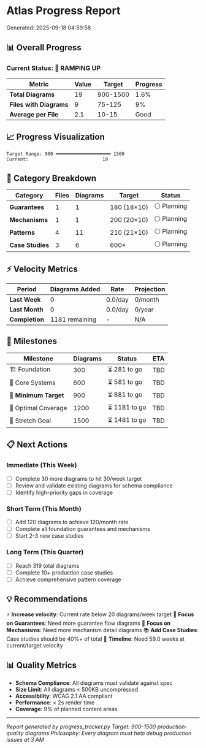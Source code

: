 # Atlas Progress Report
Generated: 2025-09-18 04:59:58

## 📊 Overall Progress

### Current Status: 🚀 RAMPING UP

| Metric | Value | Target | Progress |
|--------|-------|--------|----------|
| **Total Diagrams** | 19 | 900-1500 | 1.6% |
| **Files with Diagrams** | 9 | 75-125 | 9% |
| **Average per File** | 2.1 | 10-15 | Good |

## 📈 Progress Visualization

```
Target Range: 900 ━━━━━━━━━━━━━━━━━━━━ 1500
Current:                           19
```

## 🎯 Category Breakdown

| Category | Files | Diagrams | Target | Status |
|----------|-------|----------|--------|--------|
| **Guarantees** | 1 | 1 | 180 (18×10) | ⚪ Planning |
| **Mechanisms** | 1 | 1 | 200 (20×10) | ⚪ Planning |
| **Patterns** | 4 | 11 | 210 (21×10) | ⚪ Planning |
| **Case Studies** | 3 | 6 | 600+ | ⚪ Planning |

## ⚡ Velocity Metrics

| Period | Diagrams Added | Rate | Projection |
|--------|---------------|------|------------|
| **Last Week** | 0 | 0.0/day | 0/month |
| **Last Month** | 0 | 0.0/day | 0/year |
| **Completion** | 1181 remaining | - | N/A |

## 🎯 Milestones

| Milestone | Diagrams | Status | ETA |
|-----------|----------|--------|-----|
| 🏗️ Foundation | 300 | ⏳ 281 to go | TBD |
| 🔧 Core Systems | 600 | ⏳ 581 to go | TBD |
| 🎯 **Minimum Target** | 900 | ⏳ 881 to go | TBD |
| 🚀 Optimal Coverage | 1200 | ⏳ 1181 to go | TBD |
| 🌟 Stretch Goal | 1500 | ⏳ 1481 to go | TBD |

## 📋 Next Actions

### Immediate (This Week)
- [ ] Complete 30 more diagrams to hit 30/week target
- [ ] Review and validate existing diagrams for schema compliance
- [ ] Identify high-priority gaps in coverage

### Short Term (This Month)
- [ ] Add 120 diagrams to achieve 120/month rate
- [ ] Complete all foundation guarantees and mechanisms
- [ ] Start 2-3 new case studies

### Long Term (This Quarter)
- [ ] Reach 319 total diagrams
- [ ] Complete 10+ production case studies
- [ ] Achieve comprehensive pattern coverage

## 💡 Recommendations

⚡ **Increase velocity**: Current rate below 20 diagrams/week target
📘 **Focus on Guarantees**: Need more guarantee flow diagrams
🔧 **Focus on Mechanisms**: Need more mechanism detail diagrams
📚 **Add Case Studies**: Case studies should be 40%+ of total
📅 **Timeline**: Need 59.0 weeks at current/target velocity

## 📊 Quality Metrics

- **Schema Compliance**: All diagrams must validate against spec
- **Size Limit**: All diagrams < 500KB uncompressed
- **Accessibility**: WCAG 2.1 AA compliant
- **Performance**: < 2s render time
- **Coverage**: 9% of planned content areas

---
*Report generated by progress_tracker.py*
*Target: 900-1500 production-quality diagrams*
*Philosophy: Every diagram must help debug production issues at 3 AM*
